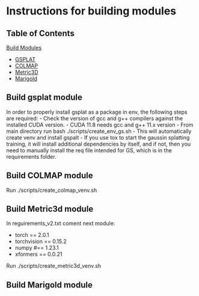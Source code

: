 # Instructions for building modules

## Table of Contents
[Build Modules](#BM)
   - [GSPLAT](#GS)
   - [COLMAP](#CM)
   - [Metric3D](#M3D)
   - [Marigold](#MG)


## Build gsplat module <a name="GS"></a>
In order to properly install gsplat as a package in env, the following steps are required:
    - Check the version of gcc and g++ compilers against the installed CUDA version.
    - CUDA 11.8 needs gcc and g++ 11.x version
    - From main directory run bash ./scripts/create_env_gs.sh
    - This will automatically create venv and install gspalt
    - If you use tox to start the gaussin splatting training, it will install additional dependencies by itself, and if not, then you need to manually install the req file intended for GS, which is in the requirements folder.


## Build COLMAP module <a name="CM"></a>
Run ./scripts/create_colmap_venv.sh

## Build Metric3d module <a name="M3D"></a>
In reguirements_v2.txt coment next module:
   - torch == 2.0.1
   - torchvision == 0.15.2
   - numpy #== 1.23.1
   - xformers == 0.0.21

Run ./scripts/create_metric3d_venv.sh

## Build Marigold module <a name="MG"></a>
